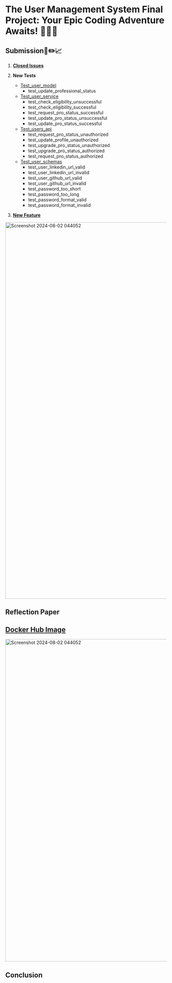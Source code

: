 

# The User Management System Final Project: Your Epic Coding Adventure Awaits! 🎉✨🔥


## Submission📝✏️📈

1. [**Closed Issues**](https://github.com/Rachwumi/IS601FinalRepo/issues?q=is%3Aissue+is%3Aclosed)

2. **New Tests**
    - [Test_user_model](https://github.com/Rachwumi/IS601FinalRepo/blob/main/tests/test_models/test_user_model.py)
        - test_update_professional_status
    - [Test_user_service](https://github.com/Rachwumi/IS601FinalRepo/blob/main/tests/test_services/test_user_service.py)
        - test_check_eligibility_unsuccessful
        - test_check_eligibility_successful
        - test_request_pro_status_successful
        - test_update_pro_status_unsuccessful
        - test_update_pro_status_successful
    - [Test_users_api](https://github.com/Rachwumi/IS601FinalRepo/blob/main/tests/test_api/test_users_api.py)
        - test_request_pro_status_unauthorized
        - test_update_profile_unauthorized
        - test_upgrade_pro_status_unauthorized
        - test_upgrade_pro_status_authorized
        - test_request_pro_status_authorized
    - [Test_user_schemas](https://github.com/Rachwumi/IS601FinalRepo/blob/main/tests/test_schemas/test_user_schemas.py)
        - test_user_linkedin_url_valid
        - test_user_linkedin_url_invalid
        - test_user_github_url_valid
        - test_user_github_url_invalid
        - test_password_too_short
        - test_password_too_long
        - test_password_format_valid
        - test_password_format_invalid
3. [**New Feature**](https://github.com/Rachwumi/IS601FinalRepo/tree/user-profile-feature)

<img width="1176" alt="Screenshot 2024-08-02 044052" src="https://github.com/user-attachments/assets/5344d8be-20ae-42d3-8521-c47f1ee5812a">

## Reflection Paper

## [Docker Hub Image](https://hub.docker.com/repository/docker/rachealogungbile2024/is601final/general) 

<img width="1007" alt="Screenshot 2024-08-02 044052" src="https://github.com/user-attachments/assets/000b10d6-76d6-4fe5-905b-84b6531392c3">

## Conclusion

